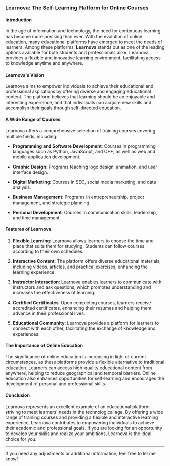 

### Learnova: The Self-Learning Platform for Online Courses

#### Introduction

In the age of information and technology, the need for continuous learning has become more pressing than ever. With the evolution of online education, many educational platforms have emerged to meet the needs of learners. Among these platforms, **Learnova** stands out as one of the leading options available for both students and professionals alike. Learnova provides a flexible and innovative learning environment, facilitating access to knowledge anytime and anywhere.

#### Learnova's Vision

Learnova aims to empower individuals to achieve their educational and professional aspirations by offering diverse and engaging educational content. The platform believes that learning should be an enjoyable and interesting experience, and that individuals can acquire new skills and accomplish their goals through self-directed education.

#### A Wide Range of Courses

Learnova offers a comprehensive selection of training courses covering multiple fields, including:

- **Programming and Software Development**: Courses in programming languages such as Python, JavaScript, and C++, as well as web and mobile application development.
  
- **Graphic Design**: Programs teaching logo design, animation, and user interface design.
  
- **Digital Marketing**: Courses in SEO, social media marketing, and data analysis.
  
- **Business Management**: Programs in entrepreneurship, project management, and strategic planning.
  
- **Personal Development**: Courses in communication skills, leadership, and time management.

#### Features of Learnova

1. **Flexible Learning**: Learnova allows learners to choose the time and place that suits them for studying. Students can follow courses according to their own schedules.

2. **Interactive Content**: The platform offers diverse educational materials, including videos, articles, and practical exercises, enhancing the learning experience.

3. **Instructor Interaction**: Learnova enables learners to communicate with instructors and ask questions, which promotes understanding and increases the effectiveness of learning.

4. **Certified Certificates**: Upon completing courses, learners receive accredited certificates, enhancing their resumes and helping them advance in their professional lives.

5. **Educational Community**: Learnova provides a platform for learners to connect with each other, facilitating the exchange of knowledge and experiences.

#### The Importance of Online Education

The significance of online education is increasing in light of current circumstances, as these platforms provide a flexible alternative to traditional education. Learners can access high-quality educational content from anywhere, helping to reduce geographical and temporal barriers. Online education also enhances opportunities for self-learning and encourages the development of personal and professional skills.

#### Conclusion

Learnova represents an excellent example of an educational platform striving to meet learners' needs in the technological age. By offering a wide range of training courses and providing a flexible and interactive learning experience, Learnova contributes to empowering individuals to achieve their academic and professional goals. If you are looking for an opportunity to develop your skills and realize your ambitions, Learnova is the ideal choice for you.

--- 

If you need any adjustments or additional information, feel free to let me know!
